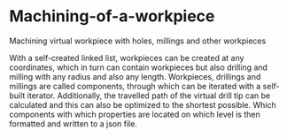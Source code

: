 # Machining-of-a-workpiece
Machining virtual workpiece with holes, millings and other workpieces 

With a self-created linked list, workpieces can be created at any coordinates, which in turn can contain workpieces but also drilling and milling with any radius and also any length.  Workpieces, drillings and millings are called components, through which can be iterated with a self-built iterator. Additionally, the travelled path of the virtual drill tip can be calculated and this can also be optimized to the shortest possible. Which components with which properties are located on which level is then formatted and written to a json file. 

